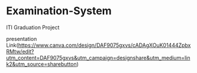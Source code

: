 # Examination-System
ITI Graduation Project

presentation Link(https://www.canva.com/design/DAF9075gxvs/cADAgXOuK01444ZpbxRMtw/edit?utm_content=DAF9075gxvs&utm_campaign=designshare&utm_medium=link2&utm_source=sharebutton)
